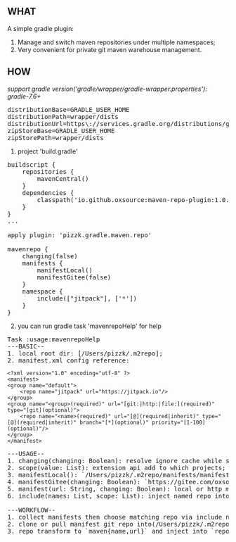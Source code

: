 ## WHAT

A simple gradle plugin:

1. Manage and switch maven repositories under multiple namespaces;
2. Very convenient for private git maven warehouse management.

## HOW

*support gradle version('gradle/wrapper/gradle-wrapper.properties'): gradle-7.6+*
<pre>
distributionBase=GRADLE_USER_HOME
distributionPath=wrapper/dists
distributionUrl=https\://services.gradle.org/distributions/gradle-7.6-bin.zip
zipStoreBase=GRADLE_USER_HOME
zipStorePath=wrapper/dists
</pre>

1. project 'build.gradle'

<pre>
buildscript {
    repositories {
        mavenCentral()
    }
    dependencies {
        classpath('io.github.oxsource:maven-repo-plugin:1.0.2')
    }
}
...

apply plugin: 'pizzk.gradle.maven.repo'

mavenrepo {
    changing(false)
    manifests {
        manifestLocal()
        manifestGitee(false)
    }
    namespace {
        include(["jitpack"], ['*'])
    }
}
</pre>

2. you can run gradle task 'mavenrepoHelp' for help

<pre>
Task :usage:mavenrepoHelp
---BASIC--
1. local root dir: [/Users/pizzk/.m2repo];
2. manifest.xml config reference:
</pre>

    <?xml version="1.0" encoding="utf-8" ?>
    <manifest>
    <group name="default">
        <repo name="jitpack" url="https://jitpack.io"/>
    </group>
    <group name="<group>(required)" url="[git:|http:|file:](required)" type="[git](optional)">
        <repo name="<name>(required)" url="[@](required|inherit)" type="[@](required|inherit)" branch="[*](optional)" priority="[1-100](optional)"/>
    </group>
    </manifest>

<pre>
---USAGE--
1. changing(changing: Boolean): resolve ignore cache while set changing true;
2. scope(value: List<String>): extension api add to which projects;
3. manifestLocal(): `/Users/pizzk/.m2repo/manifests/manifest.xml`;
4. manifestGitee(changing: Boolean): `https://gitee.com/oxsource/mavenrepo.manifest/raw/main/manifest.xml`;
5. manifest(url: String, changing: Boolean): local or http manifest.xml;
6. include(names: List<String>, scope: List<String>): inject named repo into which project's repositories;

---WORKFLOW--
1. collect manifests then choose matching repo via include name and priority;
2. clone or pull manifest git repo into(/Users/pizzk/.m2repo/contents) sub dir;
3. repo transform to `maven{name,url}` and inject into `repositories` via policy;
</pre>
